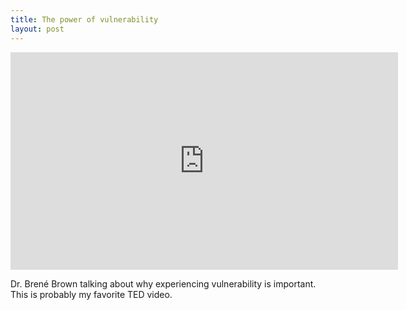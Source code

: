 ```yaml
---
title: The power of vulnerability
layout: post
---
```


<iframe width="620" height="348" src="http://www.youtube.com/embed/X4Qm9cGRub0?vq=720p" frameborder="0" allowfullscreen></iframe>

Dr. Brené Brown talking about why experiencing vulnerability is important.
This is probably my favorite TED video.